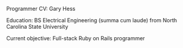 Programmer CV: Gary Hess

Education: BS Electrical Engineering (summa cum laude) from North Carolina State University

Current objective: Full-stack Ruby on Rails programmer


